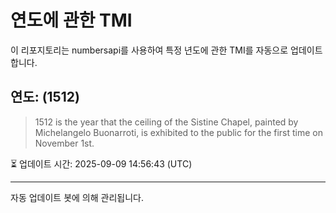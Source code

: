 
# 연도에 관한 TMI

이 리포지토리는 numbersapi를 사용하여 특정 년도에 관한 TMI를 자동으로 업데이트합니다.

## 연도: (1512)
> 1512 is the year that the ceiling of the Sistine Chapel, painted by Michelangelo Buonarroti, is exhibited to the public for the first time on November 1st.

⏳ 업데이트 시간: 2025-09-09 14:56:43 (UTC)

---
자동 업데이트 봇에 의해 관리됩니다.
